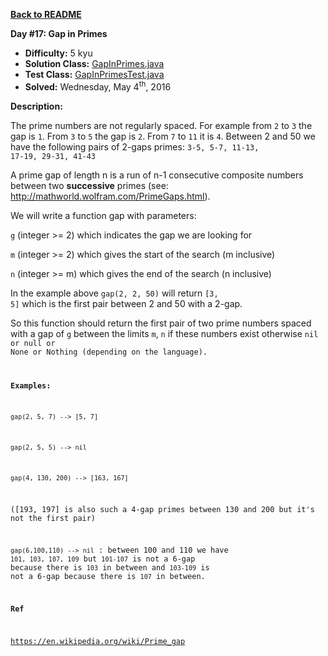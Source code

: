 <a href=https://github.com/michaelwm/KataDay><b>Back to README</b><a>

<b>Day #17: Gap in Primes</b>

* <b>Difficulty:</b> 5 kyu
* <b>Solution Class:</b> [GapInPrimes.java](GapInPrimes.java)
* <b>Test Class:</b> [GapInPrimesTest.java](GapInPrimesTest.java)
* <b>Solved:</b> Wednesday, May 4<sup>th</sup>, 2016

<b>Description:</b>

The prime numbers are not regularly spaced. For example from <code>2</code> to <code>3</code> the gap is <code>1</code>. From <code>3</code> to <code>5</code> the gap is <code>2</code>. From <code>7</code> to <code>11</code> it is <code>4</code>. Between 2 and 50 we have the following pairs of 2-gaps primes: <code>3-5, 5-7, 11-13, 17-19, 29-31, 41-43</code>

A prime gap of length n is a run of n-1 consecutive composite numbers between two <b>successive</b> primes (see: http://mathworld.wolfram.com/PrimeGaps.html).

We will write a function gap with parameters:

<code>g</code> (integer >= 2) which indicates the gap we are looking for

<code>m</code> (integer >= 2) which gives the start of the search (m inclusive)

<code>n</code> (integer >= m) which gives the end of the search (n inclusive)

In the example above <code>gap(2, 2, 50)</code> will return <code>[3, 5]</code> which is the first pair between 2 and 50 with a 2-gap.

So this function should return the first pair of two prime numbers spaced with a gap of <code>g</code> between the limits <code>m</code>, <code>n</code> if these numbers exist otherwise <code>nil or null or None or Nothing (depending on the language).

<b>Examples:</b>

<code>gap(2, 5, 7) --> [5, 7]</code>

<code>gap(2, 5, 5) --> nil</code>

<code>gap(4, 130, 200) --> [163, 167]</code>

([193, 197] is also such a 4-gap primes between 130 and 200 but it's not the first pair)

<code>gap(6,100,110) --> nil</code> : between 100 and 110 we have <code>101, 103, 107, 109</code> but <code>101-107</code> is not a 6-gap because there is <code>103</code> in between and <code>103-109</code> is not a 6-gap because there is <code>107</code> in between.

<b>Ref</b>

https://en.wikipedia.org/wiki/Prime_gap